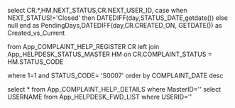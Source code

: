  select CR.*,HM.NEXT_STATUS,CR.NEXT_USER_ID,
 case when NEXT_STATUS!='Closed' then DATEDIFF(day,STATUS_DATE,getdate()) else null
 end as PendingDays,DATEDIFF(day,CR.CREATED_ON, GETDATE()) as Created_vs_Current 

 from App_COMPLAINT_HELP_REGISTER CR left join App_HELPDESK_STATUS_MASTER HM on CR.COMPLAINT_STATUS = HM.STATUS_CODE 

 where 1=1 and STATUS_CODE= 'S0007' order by COMPLAINT_DATE desc




 select * from App_COMPLAINT_HELP_DETAILS where MasterID=''
 select USERNAME from App_HELPDESK_FWD_LIST where USERID=''
 
